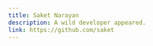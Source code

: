 ```yaml
---
title: Saket Narayan
description: A wild developer appeared.
link: https://github.com/saket
---
```

